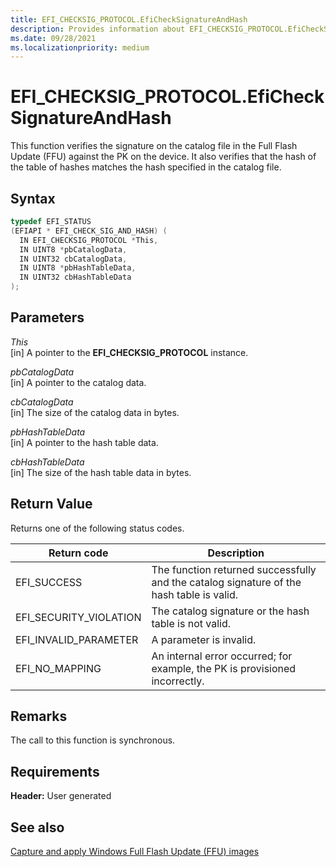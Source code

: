 ```yaml
---
title: EFI_CHECKSIG_PROTOCOL.EfiCheckSignatureAndHash
description: Provides information about EFI_CHECKSIG_PROTOCOL.EfiCheckSignatureAndHash.
ms.date: 09/28/2021
ms.localizationpriority: medium
---
```


# EFI_CHECKSIG_PROTOCOL.EfiCheckSignatureAndHash

This function verifies the signature on the catalog file in the Full Flash Update (FFU) against the PK on the device. It also verifies that the hash of the table of hashes matches the hash specified in the catalog file.

## Syntax

```cpp
typedef EFI_STATUS
(EFIAPI * EFI_CHECK_SIG_AND_HASH) (
  IN EFI_CHECKSIG_PROTOCOL *This,
  IN UINT8 *pbCatalogData,
  IN UINT32 cbCatalogData,
  IN UINT8 *pbHashTableData,
  IN UINT32 cbHashTableData
);
```

## Parameters

*This*  
[in] A pointer to the **EFI_CHECKSIG_PROTOCOL** instance.

*pbCatalogData*  
[in] A pointer to the catalog data.

*cbCatalogData*  
[in] The size of the catalog data in bytes.

*pbHashTableData*  
[in] A pointer to the hash table data.

*cbHashTableData*  
[in] The size of the hash table data in bytes.

## Return Value

Returns one of the following status codes.

| Return code | Description |
|--|--|
| EFI_SUCCESS | The function returned successfully and the catalog signature of the hash table is valid. |
| EFI_SECURITY_VIOLATION | The catalog signature or the hash table is not valid. |
| EFI_INVALID_PARAMETER | A parameter is invalid. |
| EFI_NO_MAPPING | An internal error occurred; for example, the PK is provisioned incorrectly. |

## Remarks

The call to this function is synchronous.

## Requirements

**Header:** User generated

## See also

[Capture and apply Windows Full Flash Update (FFU) images](/windows-hardware/manufacture/desktop/deploy-windows-using-full-flash-update--ffu)
